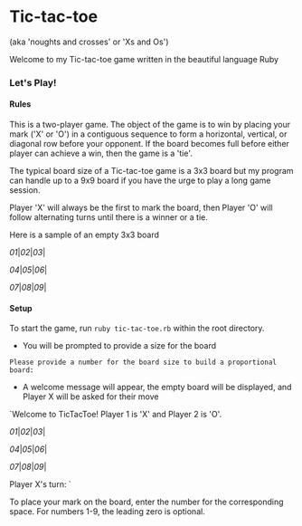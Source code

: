 # Tic-tac-toe

(aka 'noughts and crosses' or 'Xs and Os')

Welcome to my Tic-tac-toe game written in the beautiful language Ruby

### Let's Play!

#### Rules

This is a two-player game. The object of the game is to win by placing your mark ('X' or 'O') in a contiguous sequence to form a horizontal, vertical, or diagonal row before your opponent. If the board becomes full before either player can achieve a win, then the game is a 'tie'.

The typical board size of a Tic-tac-toe game is a 3x3 board but my program can handle up to a 9x9 board if you have the urge to play a long game session.

Player 'X' will always be the first to mark the board, then Player 'O' will follow alternating turns until there is a winner or a tie.

Here is a sample of an empty 3x3 board

_01_|_02_|_03_|

_04_|_05_|_06_|

_07_|_08_|_09_|

#### Setup

To start the game, run `ruby tic-tac-toe.rb` within the root directory.

- You will be prompted to provide a size for the board

`Please provide a number for the board size to build a proportional board: `

- A welcome message will appear, the empty board will be displayed, and Player X will be asked for their move

`Welcome to TicTacToe! Player 1 is 'X' and Player 2 is 'O'.

_01_|_02_|_03_|

_04_|_05_|_06_|

_07_|_08_|_09_|

Player X's turn: `

To place your mark on the board, enter the number for the corresponding space. For numbers 1-9, the leading zero is optional.
